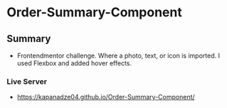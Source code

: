 # Order-Summary-Component

## Summary

- Frontendmentor challenge. Where a photo, text, or icon is imported. I used Flexbox and added hover effects.

### Live Server

- https://kapanadze04.github.io/Order-Summary-Component/
